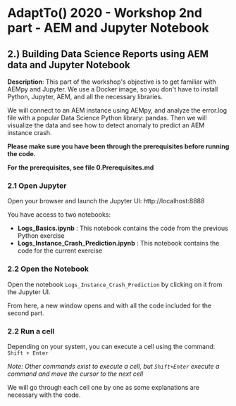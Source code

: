 AdaptTo() 2020 - Workshop 2nd part - AEM and Jupyter Notebook
======


2.) Building Data Science Reports using AEM data and Jupyter Notebook
------
**Description**: This part of the workshop's objective is to get familiar with AEMpy and Jupyter. We use a Docker image, so you don't have to install Python, Jupyter, AEM, and all the necessary libraries.

We will connect to an AEM instance using AEMpy, and analyze the error.log file with a popular Data Science Python library: pandas.
Then we will visualize the data and see how to detect anomaly to predict an AEM instance crash.

**Please make sure you have been through the prerequisites before running the code.**

**For the prerequisites, see file 0.Prerequisites.md**

### 2.1 Open Jupyter

Open your browser and launch the Jupyter UI: http://localhost:8888

You have access to two notebooks:
- **Logs_Basics.ipynb** : This notebook contains the code from the previous Python exercise
- **Logs_Instance_Crash_Prediction.ipynb** : This notebook contains the code for the current exercise

### 2.2 Open the Notebook

Open the notebook `Logs_Instance_Crash_Prediction` by clicking on it from the Jupyter UI.

From here, a new window opens and with all the code included for the second part.

### 2.2 Run a cell

Depending on your system, you can execute a cell using the command: `Shift + Enter`

*Note: Other commands exist to execute a cell, but `Shift+Enter` execute a command and move the cursor to the next cell*

We will go through each cell one by one as some explanations are necessary with the code.
